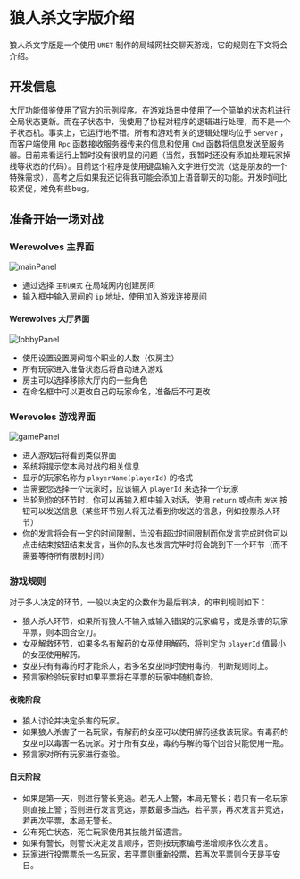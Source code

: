 # 狼人杀文字版介绍
狼人杀文字版是一个使用 `UNET` 制作的局域网社交聊天游戏，它的规则在下文将会介绍。

## 开发信息
大厅功能借鉴使用了官方的示例程序。在游戏场景中使用了一个简单的状态机进行全局状态更新。而在子状态中，我使用了协程对程序的逻辑进行处理，而不是一个子状态机。事实上，它运行地不错。所有和游戏有关的逻辑处理均位于 `Server` ，而客户端使用 `Rpc` 函数接收服务器传来的信息和使用 `Cmd` 函数将信息发送至服务器。目前来看运行上暂时没有很明显的问题（当然，我暂时还没有添加处理玩家掉线等状态的代码）。目前这个程序是使用键盘输入文字进行交流（这是朋友的一个特殊需求），高考之后如果我还记得我可能会添加上语音聊天的功能。开发时间比较紧促，难免有些bug。

## 准备开始一场对战
### Werewolves 主界面
![mainPanel](http://ww4.sinaimg.cn/large/0060lm7Tly1fl9e4nm8pij30ps0ekwez.jpg)

- 通过选择 `主机模式` 在局域网内创建房间
- 输入框中输入房间的 `ip` 地址，使用加入游戏连接房间

#### Werewolves 大厅界面
![lobbyPanel](http://ww2.sinaimg.cn/large/0060lm7Tly1fl9e77659tj30ps0ekdg2.jpg)

- 使用设置设置房间每个职业的人数（仅房主）
- 所有玩家进入准备状态后将自动进入游戏
- 房主可以选择移除大厅内的一些角色
- 在命名框中可以更改自己的玩家命名，准备后不可更改

### Werevoles 游戏界面
![gamePanel](http://ww3.sinaimg.cn/large/0060lm7Tly1fl9ebc01xvj30pr0ekq3o.jpg)

- 进入游戏后将看到类似界面
- 系统将提示您本局对战的相关信息
- 显示的玩家名称为 `playerName(playerId)` 的格式
- 当需要您选择一个玩家时，应该输入 `playerId` 来选择一个玩家
- 当轮到你的环节时，你可以再输入框中输入对话，使用 `return` 或点击 `发送` 按钮可以发送信息（某些环节别人将无法看到你发送的信息，例如投票杀人环节）
- 你的发言将会有一定的时间限制，当没有超过时间限制而你发言完成时你可以点击结束按钮结束发言，当你的队友也发言完毕时将会跳到下一个环节（而不需要等待所有限制时间）

### 游戏规则

对于多人决定的环节，一般以决定的众数作为最后判决，的审判规则如下：
- 狼人杀人环节，如果所有狼人不输入或输入错误的玩家编号，或是杀害的玩家平票，则本回合空刀。
- 女巫解救环节，如果多名有解药的女巫使用解药，将判定为 `playerId` 值最小的女巫使用解药。
- 女巫只有有毒药时才能杀人，若多名女巫同时使用毒药，判断规则同上。
- 预言家检验玩家时如果平票将在平票的玩家中随机查验。

#### 夜晚阶段
- 狼人讨论并决定杀害的玩家。
- 如果狼人杀害了一名玩家，有解药的女巫可以使用解药拯救该玩家。有毒药的女巫可以毒害一名玩家。对于所有女巫，毒药与解药每个回合只能使用一瓶。
- 预言家对所有玩家进行查验。

#### 白天阶段
- 如果是第一天，则进行警长竞选。若无人上警，本局无警长；若只有一名玩家则直接上警；否则进行发言竞选，票数最多当选，若平票，再次发言并竞选，若再次平票，本局无警长。
- 公布死亡状态，死亡玩家使用其技能并留遗言。
- 如果有警长，则警长决定发言顺序，否则按玩家编号递增顺序依次发言。
- 玩家进行投票票杀一名玩家，若平票则重新投票，若再次平票则今天是平安日。

